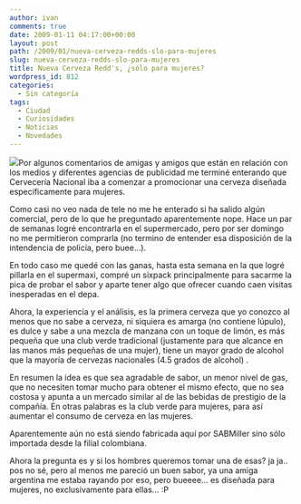 ```yaml
---
author: ivan
comments: true
date: 2009-01-11 04:17:00+00:00
layout: post
path: /2009/01/nueva-cerveza-redds-slo-para-mujeres
slug: nueva-cerveza-redds-slo-para-mujeres
title: Nueva Cerveza Redd's, ¿sólo para mujeres?
wordpress_id: 812
categories:
  - Sin categoría
tags:
  - Ciudad
  - Curiosidades
  - Noticias
  - Novedades
---
```


[![](http://ivan.campananaranjo.com/wp-content/uploads/2009/01/Pantallazo.png)](http://3.bp.blogspot.com/_T2UWuNJg3dQ/SWk-jr6BP_I/AAAAAAAABR4/rVnlMExD_Xk/s1600-h/Pantallazo.png)Por algunos comentarios de amigas y amigos que están en relación con los medios y diferentes agencias de publicidad me terminé enterando que Cervecería Nacional iba a comenzar a promocionar una cerveza diseñada específicamente para mujeres.

Como casi no veo nada de tele no me he enterado si ha salido algún comercial, pero de lo que he preguntado aparentemente nope. Hace un par de semanas logré encontrarla en el supermercado, pero por ser domingo no me permitieron comprarla (no termino de entender esa disposición de la intendencia de policía, pero buee...).

En todo caso me quedé con las ganas, hasta esta semana en la que logré pillarla en el supermaxi, compré un sixpack principalmente para sacarme la pica de probar el sabor y aparte tener algo que ofrecer cuando caen visitas inesperadas en el depa.

Ahora, la experiencia y el análisis, es la primera cerveza que yo conozco al menos que no sabe a cerveza, ni siquiera es amarga (no contiene lúpulo), es dulce y sabe a una mezcla de manzana con un toque de limón, es más pequeña que una club verde tradicional (justamente para que alcance en las manos más pequeñas de una mujer), tiene un mayor grado de alcohol que la mayoría de cervezas nacionales (4.5 grados de alcohol) .

En resumen la idea es que sea agradable de sabor, un menor nivel de gas, que no necesiten tomar mucho para obtener el mismo efecto, que no sea costosa y apunta a un mercado similar al de las bebidas de prestigio de la compañía. En otras palabras es la club verde para mujeres, para así aumentar el consumo de cerveza en las mujeres.

Aparentemente aún no está siendo fabricada aquí por SABMiller sino sólo importada desde la filial colombiana.

Ahora la pregunta es y si los hombres queremos tomar una de esas? ja ja.. pos no sé, pero al menos me pareció un buen sabor, ya una amiga argentina me estaba rayando por eso, pero bueeee... es diseñada para mujeres, no exclusivamente para ellas... :P
